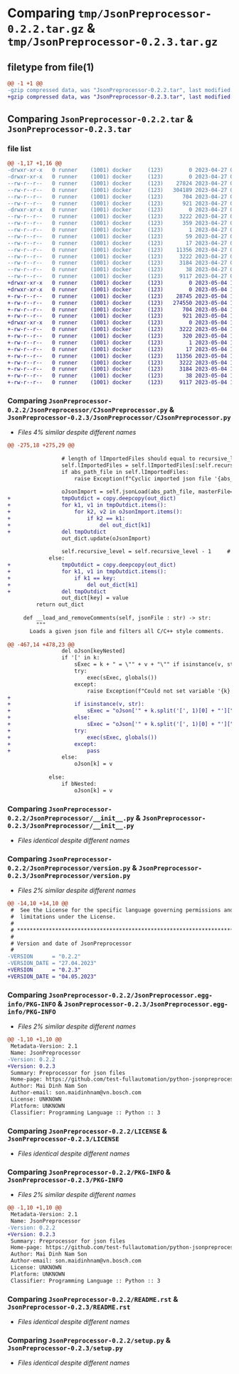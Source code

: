 # Comparing `tmp/JsonPreprocessor-0.2.2.tar.gz` & `tmp/JsonPreprocessor-0.2.3.tar.gz`

## filetype from file(1)

```diff
@@ -1 +1 @@
-gzip compressed data, was "JsonPreprocessor-0.2.2.tar", last modified: Thu Apr 27 09:39:19 2023, max compression
+gzip compressed data, was "JsonPreprocessor-0.2.3.tar", last modified: Thu May  4 14:30:17 2023, max compression
```

## Comparing `JsonPreprocessor-0.2.2.tar` & `JsonPreprocessor-0.2.3.tar`

### file list

```diff
@@ -1,17 +1,16 @@
-drwxr-xr-x   0 runner    (1001) docker     (123)        0 2023-04-27 09:39:19.141926 JsonPreprocessor-0.2.2/
-drwxr-xr-x   0 runner    (1001) docker     (123)        0 2023-04-27 09:39:19.141926 JsonPreprocessor-0.2.2/JsonPreprocessor/
--rw-r--r--   0 runner    (1001) docker     (123)    27824 2023-04-27 09:36:47.000000 JsonPreprocessor-0.2.2/JsonPreprocessor/CJsonPreprocessor.py
--rw-r--r--   0 runner    (1001) docker     (123)   304189 2023-04-27 09:36:47.000000 JsonPreprocessor-0.2.2/JsonPreprocessor/JsonPreprocessor.pdf
--rw-r--r--   0 runner    (1001) docker     (123)      704 2023-04-27 09:36:47.000000 JsonPreprocessor-0.2.2/JsonPreprocessor/__init__.py
--rw-r--r--   0 runner    (1001) docker     (123)      921 2023-04-27 09:36:47.000000 JsonPreprocessor-0.2.2/JsonPreprocessor/version.py
-drwxr-xr-x   0 runner    (1001) docker     (123)        0 2023-04-27 09:39:19.141926 JsonPreprocessor-0.2.2/JsonPreprocessor.egg-info/
--rw-r--r--   0 runner    (1001) docker     (123)     3222 2023-04-27 09:39:19.000000 JsonPreprocessor-0.2.2/JsonPreprocessor.egg-info/PKG-INFO
--rw-r--r--   0 runner    (1001) docker     (123)      359 2023-04-27 09:39:19.000000 JsonPreprocessor-0.2.2/JsonPreprocessor.egg-info/SOURCES.txt
--rw-r--r--   0 runner    (1001) docker     (123)        1 2023-04-27 09:39:19.000000 JsonPreprocessor-0.2.2/JsonPreprocessor.egg-info/dependency_links.txt
--rw-r--r--   0 runner    (1001) docker     (123)       59 2023-04-27 09:39:19.000000 JsonPreprocessor-0.2.2/JsonPreprocessor.egg-info/requires.txt
--rw-r--r--   0 runner    (1001) docker     (123)       17 2023-04-27 09:39:19.000000 JsonPreprocessor-0.2.2/JsonPreprocessor.egg-info/top_level.txt
--rw-r--r--   0 runner    (1001) docker     (123)    11356 2023-04-27 09:36:47.000000 JsonPreprocessor-0.2.2/LICENSE
--rw-r--r--   0 runner    (1001) docker     (123)     3222 2023-04-27 09:39:19.141926 JsonPreprocessor-0.2.2/PKG-INFO
--rw-r--r--   0 runner    (1001) docker     (123)     3184 2023-04-27 09:36:47.000000 JsonPreprocessor-0.2.2/README.rst
--rw-r--r--   0 runner    (1001) docker     (123)       38 2023-04-27 09:39:19.141926 JsonPreprocessor-0.2.2/setup.cfg
--rw-r--r--   0 runner    (1001) docker     (123)     9117 2023-04-27 09:36:47.000000 JsonPreprocessor-0.2.2/setup.py
+drwxr-xr-x   0 runner    (1001) docker     (123)        0 2023-05-04 14:30:17.401166 JsonPreprocessor-0.2.3/
+drwxr-xr-x   0 runner    (1001) docker     (123)        0 2023-05-04 14:30:17.401166 JsonPreprocessor-0.2.3/JsonPreprocessor/
+-rw-r--r--   0 runner    (1001) docker     (123)    28745 2023-05-04 14:27:47.000000 JsonPreprocessor-0.2.3/JsonPreprocessor/CJsonPreprocessor.py
+-rw-r--r--   0 runner    (1001) docker     (123)   274550 2023-05-04 14:30:17.000000 JsonPreprocessor-0.2.3/JsonPreprocessor/JsonPreprocessor.pdf
+-rw-r--r--   0 runner    (1001) docker     (123)      704 2023-05-04 14:27:47.000000 JsonPreprocessor-0.2.3/JsonPreprocessor/__init__.py
+-rw-r--r--   0 runner    (1001) docker     (123)      921 2023-05-04 14:27:47.000000 JsonPreprocessor-0.2.3/JsonPreprocessor/version.py
+drwxr-xr-x   0 runner    (1001) docker     (123)        0 2023-05-04 14:30:17.401166 JsonPreprocessor-0.2.3/JsonPreprocessor.egg-info/
+-rw-r--r--   0 runner    (1001) docker     (123)     3222 2023-05-04 14:30:17.000000 JsonPreprocessor-0.2.3/JsonPreprocessor.egg-info/PKG-INFO
+-rw-r--r--   0 runner    (1001) docker     (123)      320 2023-05-04 14:30:17.000000 JsonPreprocessor-0.2.3/JsonPreprocessor.egg-info/SOURCES.txt
+-rw-r--r--   0 runner    (1001) docker     (123)        1 2023-05-04 14:30:17.000000 JsonPreprocessor-0.2.3/JsonPreprocessor.egg-info/dependency_links.txt
+-rw-r--r--   0 runner    (1001) docker     (123)       17 2023-05-04 14:30:17.000000 JsonPreprocessor-0.2.3/JsonPreprocessor.egg-info/top_level.txt
+-rw-r--r--   0 runner    (1001) docker     (123)    11356 2023-05-04 14:27:47.000000 JsonPreprocessor-0.2.3/LICENSE
+-rw-r--r--   0 runner    (1001) docker     (123)     3222 2023-05-04 14:30:17.401166 JsonPreprocessor-0.2.3/PKG-INFO
+-rw-r--r--   0 runner    (1001) docker     (123)     3184 2023-05-04 14:27:47.000000 JsonPreprocessor-0.2.3/README.rst
+-rw-r--r--   0 runner    (1001) docker     (123)       38 2023-05-04 14:30:17.405166 JsonPreprocessor-0.2.3/setup.cfg
+-rw-r--r--   0 runner    (1001) docker     (123)     9117 2023-05-04 14:27:47.000000 JsonPreprocessor-0.2.3/setup.py
```

### Comparing `JsonPreprocessor-0.2.2/JsonPreprocessor/CJsonPreprocessor.py` & `JsonPreprocessor-0.2.3/JsonPreprocessor/CJsonPreprocessor.py`

 * *Files 4% similar despite different names*

```diff
@@ -275,18 +275,29 @@
 
                 # length of lImportedFiles should equal to recursive_level
                 self.lImportedFiles = self.lImportedFiles[:self.recursive_level]
                 if abs_path_file in self.lImportedFiles:
                     raise Exception(f"Cyclic imported json file '{abs_path_file}'!")
                 
                 oJsonImport = self.jsonLoad(abs_path_file, masterFile=False)
+                tmpOutdict = copy.deepcopy(out_dict)
+                for k1, v1 in tmpOutdict.items():
+                    for k2, v2 in oJsonImport.items():
+                        if k2 == k1:
+                            del out_dict[k1]
+                del tmpOutdict
                 out_dict.update(oJsonImport)
 
                 self.recursive_level = self.recursive_level - 1     # descrease recursive level
             else:
+                tmpOutdict = copy.deepcopy(out_dict)
+                for k1, v1 in tmpOutdict.items():
+                    if k1 == key:
+                        del out_dict[k1]
+                del tmpOutdict
                 out_dict[key] = value
         return out_dict
 
     def __load_and_removeComments(self, jsonFile : str) -> str:
         """
       Loads a given json file and filters all C/C++ style comments.
 
@@ -467,14 +478,23 @@
                 del oJson[keyNested]
                 if '[' in k:
                     sExec = k + " = \"" + v + "\"" if isinstance(v, str) else k + " = " + str(v)
                     try:
                         exec(sExec, globals())
                     except:
                         raise Exception(f"Could not set variable '{k}' with value '{v}'!")
+                    
+                    if isinstance(v, str):
+                        sExec = "oJson['" + k.split('[', 1)[0] + "'][" + k.split('[', 1)[1] + " = \"" + v + "\""
+                    else:
+                        sExec = "oJson['" + k.split('[', 1)[0] + "'][" + k.split('[', 1)[1] + " = " + str(v)
+                    try:
+                        exec(sExec, globals())
+                    except:
+                        pass
                 else:
                     oJson[k] = v
                
             else:
                 if bNested:
                     oJson[k] = v
```

### Comparing `JsonPreprocessor-0.2.2/JsonPreprocessor/__init__.py` & `JsonPreprocessor-0.2.3/JsonPreprocessor/__init__.py`

 * *Files identical despite different names*

### Comparing `JsonPreprocessor-0.2.2/JsonPreprocessor/version.py` & `JsonPreprocessor-0.2.3/JsonPreprocessor/version.py`

 * *Files 2% similar despite different names*

```diff
@@ -14,10 +14,10 @@
 #  See the License for the specific language governing permissions and
 #  limitations under the License.
 #
 # **************************************************************************************************************
 #
 # Version and date of JsonPreprocessor
 #
-VERSION      = "0.2.2"
-VERSION_DATE = "27.04.2023"
+VERSION      = "0.2.3"
+VERSION_DATE = "04.05.2023"
```

### Comparing `JsonPreprocessor-0.2.2/JsonPreprocessor.egg-info/PKG-INFO` & `JsonPreprocessor-0.2.3/JsonPreprocessor.egg-info/PKG-INFO`

 * *Files 2% similar despite different names*

```diff
@@ -1,10 +1,10 @@
 Metadata-Version: 2.1
 Name: JsonPreprocessor
-Version: 0.2.2
+Version: 0.2.3
 Summary: Preprocessor for json files
 Home-page: https://github.com/test-fullautomation/python-jsonpreprocessor
 Author: Mai Dinh Nam Son
 Author-email: son.maidinhnam@vn.bosch.com
 License: UNKNOWN
 Platform: UNKNOWN
 Classifier: Programming Language :: Python :: 3
```

### Comparing `JsonPreprocessor-0.2.2/LICENSE` & `JsonPreprocessor-0.2.3/LICENSE`

 * *Files identical despite different names*

### Comparing `JsonPreprocessor-0.2.2/PKG-INFO` & `JsonPreprocessor-0.2.3/PKG-INFO`

 * *Files 2% similar despite different names*

```diff
@@ -1,10 +1,10 @@
 Metadata-Version: 2.1
 Name: JsonPreprocessor
-Version: 0.2.2
+Version: 0.2.3
 Summary: Preprocessor for json files
 Home-page: https://github.com/test-fullautomation/python-jsonpreprocessor
 Author: Mai Dinh Nam Son
 Author-email: son.maidinhnam@vn.bosch.com
 License: UNKNOWN
 Platform: UNKNOWN
 Classifier: Programming Language :: Python :: 3
```

### Comparing `JsonPreprocessor-0.2.2/README.rst` & `JsonPreprocessor-0.2.3/README.rst`

 * *Files identical despite different names*

### Comparing `JsonPreprocessor-0.2.2/setup.py` & `JsonPreprocessor-0.2.3/setup.py`

 * *Files identical despite different names*

